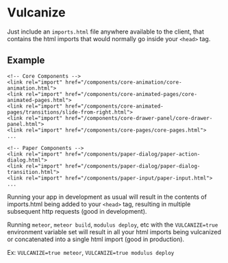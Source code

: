 Vulcanize
==============================================================================
Just include an `imports.html` file anywhere available to the client, that contains the html imports that would normally go inside your `<head>` tag.

## Example
````
<!-- Core Components -->
<link rel="import" href="/components/core-animation/core-animation.html">
<link rel="import" href="/components/core-animated-pages/core-animated-pages.html">
<link rel="import" href="/components/core-animated-pages/transitions/slide-from-right.html">
<link rel="import" href="/components/core-drawer-panel/core-drawer-panel.html">
<link rel="import" href="/components/core-pages/core-pages.html">
...

<!-- Paper Components -->
<link rel="import" href="/components/paper-dialog/paper-action-dialog.html">
<link rel="import" href="/components/paper-dialog/paper-dialog-transition.html">
<link rel="import" href="/components/paper-input/paper-input.html">
...
````

Running your app in development as usual will result in the contents of imports.html being added to your `<head>` tag, resulting in multiple subsequent http requests (good in development).

Running `meteor`, `meteor build`, `modulus deploy`, etc with the `VULCANIZE=true` environment variable set will result in all your html imports being vulcanized or concatenated into a single html import (good in production).

Ex: `VULCANIZE=true meteor`, `VULCANIZE=true modulus deploy`
